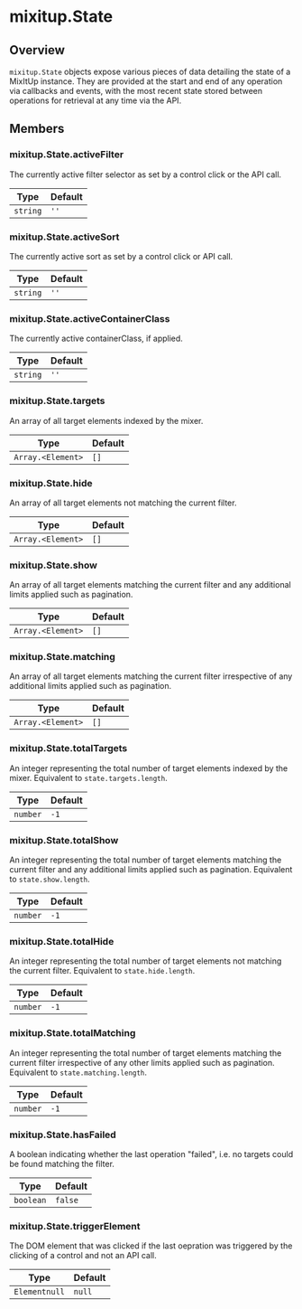 # mixitup.State

## Overview

`mixitup.State` objects expose various pieces of data detailing the state of
a MixItUp instance. They are provided at the start and end of any operation via
callbacks and events, with the most recent state stored between operations
for retrieval at any time via the API.

## Members

### <a id="mixitup.State#activeFilter">mixitup.State.activeFilter</a>



The currently active filter selector as set by a control click or the API
call.


|Type | Default
|---  | ---
|`string`| `''`

### <a id="mixitup.State#activeSort">mixitup.State.activeSort</a>



The currently active sort as set by a control click or API call.


|Type | Default
|---  | ---
|`string`| `''`

### <a id="mixitup.State#activeContainerClass">mixitup.State.activeContainerClass</a>



The currently active containerClass, if applied.


|Type | Default
|---  | ---
|`string`| `''`

### <a id="mixitup.State#targets">mixitup.State.targets</a>



An array of all target elements indexed by the mixer.


|Type | Default
|---  | ---
|`Array.<Element>`| `[]`

### <a id="mixitup.State#hide">mixitup.State.hide</a>



An array of all target elements not matching the current filter.


|Type | Default
|---  | ---
|`Array.<Element>`| `[]`

### <a id="mixitup.State#show">mixitup.State.show</a>



An array of all target elements matching the current filter and any additional
limits applied such as pagination.


|Type | Default
|---  | ---
|`Array.<Element>`| `[]`

### <a id="mixitup.State#matching">mixitup.State.matching</a>



An array of all target elements matching the current filter irrespective of
any additional limits applied such as pagination.


|Type | Default
|---  | ---
|`Array.<Element>`| `[]`

### <a id="mixitup.State#totalTargets">mixitup.State.totalTargets</a>



An integer representing the total number of target elements indexed by the
mixer. Equivalent to `state.targets.length`.


|Type | Default
|---  | ---
|`number`| `-1`

### <a id="mixitup.State#totalShow">mixitup.State.totalShow</a>



An integer representing the total number of target elements matching the
current filter and any additional limits applied such as pagination.
Equivalent to `state.show.length`.


|Type | Default
|---  | ---
|`number`| `-1`

### <a id="mixitup.State#totalHide">mixitup.State.totalHide</a>



An integer representing the total number of target elements not matching
the current filter. Equivalent to `state.hide.length`.


|Type | Default
|---  | ---
|`number`| `-1`

### <a id="mixitup.State#totalMatching">mixitup.State.totalMatching</a>



An integer representing the total number of target elements matching the
current filter irrespective of any other limits applied such as pagination.
Equivalent to `state.matching.length`.


|Type | Default
|---  | ---
|`number`| `-1`

### <a id="mixitup.State#hasFailed">mixitup.State.hasFailed</a>



A boolean indicating whether the last operation "failed", i.e. no targets
could be found matching the filter.


|Type | Default
|---  | ---
|`boolean`| `false`

### <a id="mixitup.State#triggerElement">mixitup.State.triggerElement</a>



The DOM element that was clicked if the last oepration was triggered by the
clicking of a control and not an API call.


|Type | Default
|---  | ---
|`Elementnull`| `null`

